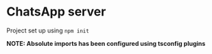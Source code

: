# ChatsApp server
Project set up using `npm init`

**NOTE: Absolute imports has been configured using tsconfig plugins**